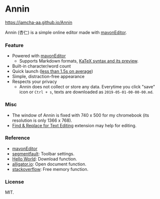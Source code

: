 # Annin

https://jamcha-aa.github.io/Annin

Annin (杏仁) is a simple online editor made with [mavonEditor](https://github.com/hinesboy/mavonEditor/). 

### Feature
- Powered with [mavonEditor](https://github.com/hinesboy/mavonEditor/)
  + Supports Markdown formats, [KaTeX syntax and its preview](https://github.com/hinesboy/mavonEditor/blob/master/README-EN.md#syntax-extensions).
- Built-in character/word count
- Quick launch ([less than 1.5s on average](http://webpagetest.org/result/190523_GK_01980d46aa246a4b06a1fbad23bd22f7/))
- Simple, distraction-free appearance
- Respects your privacy
  - Annin does not collect or store any data. Everytime you click "save" icon or `Ctrl + s`, texts are downloaded as `2019-05-01-00-00-00.md`.

### Misc
- The window of Annin is fixed with 740 x 500 for my chromebook (its resolution is only 1366 x 768).
- [Find & Replace for Text Editing](https://find-and-replace-f6588.firebaseapp.com/) extension may help for editing.

### Reference
- [mavonEditor](https://github.com/hinesboy/mavonEditor/)
- [segmentfault](https://segmentfault.com/q/1010000012794420/a-1020000015628222): Toolbar settings.
- [Hello World](https://helloworld-blog.tech/javascript/vue-js%E3%81%A7markdown%E3%81%AE%E3%83%97%E3%83%AC%E3%83%93%E3%83%A5%E3%83%BC%E3%82%A8%E3%83%87%E3%82%A3%E3%82%BF%E3%81%A8%E3%83%95%E3%82%A1%E3%82%A4%E3%83%AB%E3%83%80%E3%82%A6%E3%83%B3%E3%83%AD): Download function.
- [alligator.io](https://alligator.io/vuejs/file-reader-component/): Open document function.
- [stackoverflow](https://stackoverflow.com/questions/30694453/blob-createobjecturl-download-not-working-in-firefox-but-works-when-debugging): Free memory function.

### License
MIT.